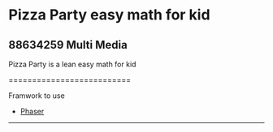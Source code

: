 # Pizza Party easy math for kid
## 88634259 Multi Media

Pizza Party is a lean easy math for kid

==========================	

Framwork to use

* [Phaser](https://github.com/photonstorm/phaser)

---------------------------

